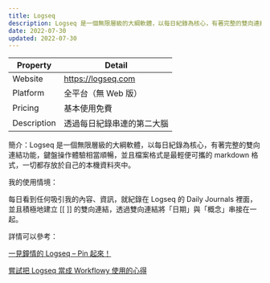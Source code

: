 ```yaml
---
title: Logseq
description: Logseq 是一個無限層級的大綱軟體，以每日紀錄為核心，有著完整的雙向連結功能，鍵盤操作體驗相當順暢，並且檔案格式是最輕便可攜的 markdown 格式，一切都存放於自己的本機資料夾中。
date: 2022-07-30
updated: 2022-07-30
---
```


| Property | Detail |
| --- | --- |
| Website | <https://logseq.com> |
| Platform | 全平台（無 Web 版）|
| Pricing | 基本使用免費 |
| Description | 透過每日紀錄串連的第二大腦 |

簡介：Logseq 是一個無限層級的大綱軟體，以每日紀錄為核心，有著完整的雙向連結功能，鍵盤操作體驗相當順暢，並且檔案格式是最輕便可攜的 markdown 格式，一切都存放於自己的本機資料夾中。

我的使用情境：

每日看到任何吸引我的內容、資訊，就紀錄在 Logseq 的 Daily Journals 裡面，並且積極地建立 [[ ]] 的雙向連結，透過雙向連結將「日期」與「概念」串接在一起。

詳情可以參考：

[一見鐘情的 Logseq – Pin 起來！](@/blog/first-impression-of-logseq.md)

[嘗試把 Logseq 當成 Workflowy 使用的心得](@/blog/logseq-workflowy-comparison.md)